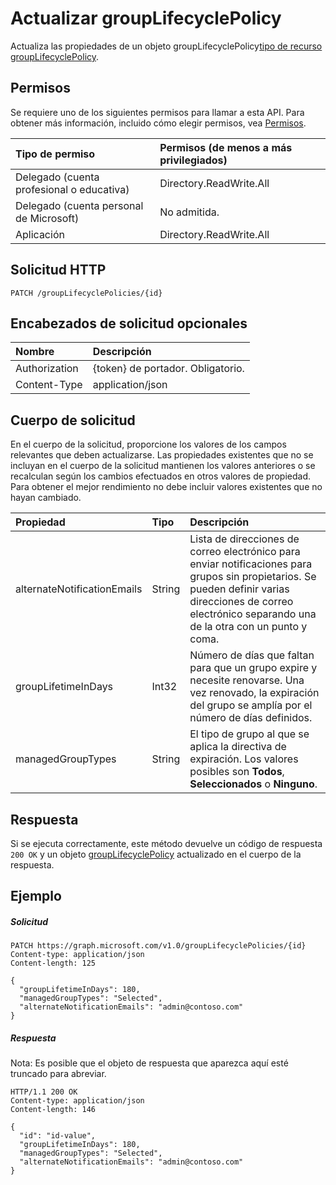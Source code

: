 # <a name="update-grouplifecyclepolicy"></a>Actualizar groupLifecyclePolicy

Actualiza las propiedades de un objeto groupLifecyclePolicy[tipo de recurso groupLifecyclePolicy](../resources/grouplifecyclepolicy.md).

## <a name="permissions"></a>Permisos

Se requiere uno de los siguientes permisos para llamar a esta API. Para obtener más información, incluido cómo elegir permisos, vea [Permisos](../../../concepts/permissions_reference.md).
 
|Tipo de permiso      | Permisos (de menos a más privilegiados)              |
|:--------------------|:---------------------------------------------------------|
|Delegado (cuenta profesional o educativa) | Directory.ReadWrite.All    |
|Delegado (cuenta personal de Microsoft) | No admitida.    |
|Aplicación | Directory.ReadWrite.All |

## <a name="http-request"></a>Solicitud HTTP
<!-- { "blockType": "ignored" } -->
```http
PATCH /groupLifecyclePolicies/{id}
```
## <a name="optional-request-headers"></a>Encabezados de solicitud opcionales
| Nombre | Descripción |
|:-----------|:-----------|
| Authorization | {token} de portador. Obligatorio. |
| Content-Type  | application/json  |

## <a name="request-body"></a>Cuerpo de solicitud

En el cuerpo de la solicitud, proporcione los valores de los campos relevantes que deben actualizarse. Las propiedades existentes que no se incluyan en el cuerpo de la solicitud mantienen los valores anteriores o se recalculan según los cambios efectuados en otros valores de propiedad. Para obtener el mejor rendimiento no debe incluir valores existentes que no hayan cambiado.

| Propiedad | Tipo | Descripción |
|:---------------|:--------|:----------|
|alternateNotificationEmails|String| Lista de direcciones de correo electrónico para enviar notificaciones para grupos sin propietarios. Se pueden definir varias direcciones de correo electrónico separando una de la otra con un punto y coma. |
|groupLifetimeInDays|Int32| Número de días que faltan para que un grupo expire y necesite renovarse. Una vez renovado, la expiración del grupo se amplía por el número de días definidos. |
|managedGroupTypes|String| El tipo de grupo al que se aplica la directiva de expiración. Los valores posibles son **Todos**, **Seleccionados** o **Ninguno**. |

## <a name="response"></a>Respuesta

Si se ejecuta correctamente, este método devuelve un código de respuesta `200 OK` y un objeto [groupLifecyclePolicy](../resources/grouplifecyclepolicy.md) actualizado en el cuerpo de la respuesta.
## <a name="example"></a>Ejemplo

##### <a name="request"></a>Solicitud

<!-- {
  "blockType": "request",
  "name": "update_grouplifecyclepolicy"
}-->
```http
PATCH https://graph.microsoft.com/v1.0/groupLifecyclePolicies/{id}
Content-type: application/json
Content-length: 125

{
  "groupLifetimeInDays": 180,
  "managedGroupTypes": "Selected",
  "alternateNotificationEmails": "admin@contoso.com"
}
```
##### <a name="response"></a>Respuesta
Nota: Es posible que el objeto de respuesta que aparezca aquí esté truncado para abreviar. 
<!-- {
  "blockType": "response",
  "truncated": true,
  "@odata.type": "microsoft.graph.groupLifecyclePolicy"
} -->
```http
HTTP/1.1 200 OK
Content-type: application/json
Content-length: 146

{
  "id": "id-value",
  "groupLifetimeInDays": 180,
  "managedGroupTypes": "Selected",
  "alternateNotificationEmails": "admin@contoso.com"
}
```

<!-- uuid: 8fcb5dbc-d5aa-4681-8e31-b001d5168d79
2015-10-25 14:57:30 UTC -->
<!-- {
  "type": "#page.annotation",
  "description": "Update groupLifecyclePolicy",
  "keywords": "",
  "section": "documentation",
  "tocPath": ""
}-->
